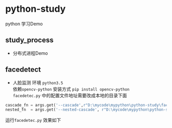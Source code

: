 # python-study
python 学习Demo
## study_process
* 分布式进程Demo
## facedetect
* 人脸监测
环境 `python3.5`  <br/>
依赖`opencv-python` 安装方式 `pip install opencv-python`<br/>
`facedetec.py` 中的配置文件地址需要改成本地的目录下面<br/>
```python
cascade_fn = args.get('--cascade',r"D:\mycode\mypython\python-study\facedetect\haarcascade_frontalface_default.xml")
nested_fn  = args.get('--nested-cascade', r"D:\mycode\mypython\python-study\facedetect\haarcascade_eye.xml")
```
运行`facedetec.py`
效果如下<br/>

